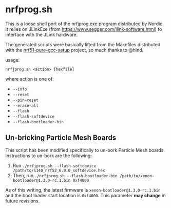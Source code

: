 nrfprog.sh
==========

This is a loose shell port of the nrfjprog.exe program distributed by Nordic.
It relies on JLinkExe (from https://www.segger.com/jlink-software.html) to
interface with the JLink hardware.

The generated scripts were basically lifted from the Makefiles distributed with
the [nrf51-pure-gcc-setup](https://github.com/hlnd/nrf51-pure-gcc-setup)
project, so much thanks to @hlnd.

usage:

```
nrfjprog.sh <action> [hexfile]
```

where action is one of:
 * `--info`
 * `--reset`
 * `--pin-reset`
 * `--erase-all`
 * `--flash`
 * `--flash-softdevice`
 * `--flash-bootloader-bin`
 
## Un-bricking Particle Mesh Boards

This script has been modified specifically to un-bork Particle Mesh boards. Instructions to un-bork are the following:

1. Run `./nrfjprog.sh --flash-softdevice /path/to/s140_nrf52_6.0.0_softdevice.hex`
1. Then, run `./nrfjprog.sh --flash-bootloader-bin /path/to/xenon-bootloader@1.3.0-rc.1.bin 0xf4000`

As of this writing, the latest firmware is `xenon-bootloader@1.3.0-rc.1.bin` and the boot loader start location is `0xf4000`. This parameter **may change** in future revisions.
